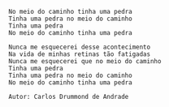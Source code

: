     
    No meio do caminho tinha uma pedra
    Tinha uma pedra no meio do caminho
    Tinha uma pedra
    No meio do caminho tinha uma pedra

    Nunca me esquecerei desse acontecimento
    Na vida de minhas retinas tão fatigadas
    Nunca me esquecerei que no meio do caminho
    Tinha uma pedra
    Tinha uma pedra no meio do caminho
    No meio do caminho tinha uma pedra
    
    Autor: Carlos Drummond de Andrade
